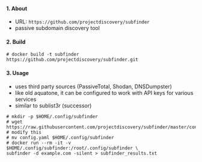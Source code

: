 #### 1. About

- URL: `https://github.com/projectdiscovery/subfinder`
- passive subdomain discovery tool

#### 2. Build
```
# docker build -t subfinder https://github.com/projectdiscovery/subfinder.git
```

#### 3. Usage

- uses third party sources (PassiveTotal, Shodan, DNSDumpster)
- like old aquatone, it can be configured to work with API keys for various services
- similar to sublist3r (successor)

```
# mkdir -p $HOME/.config/subfinder
# wget https://raw.githubusercontent.com/projectdiscovery/subfinder/master/config.yaml # modify this
# mv config.yaml $HOME/.config/subfinder
# docker run --rm -it -v $HOME/.config/subfinder:/root/.config/subfinder \
subfinder -d example.com -silent > subfinder_results.txt
```
